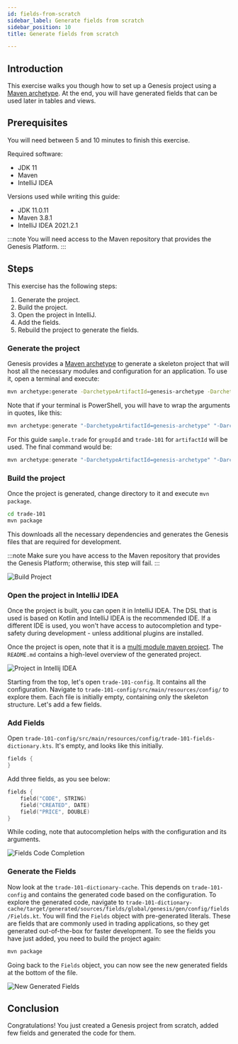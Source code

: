 ```yaml
---
id: fields-from-scratch
sidebar_label: Generate fields from scratch
sidebar_position: 10
title: Generate fields from scratch

---
```

## Introduction

This exercise walks you though how to set up a Genesis project using a [Maven archetype](https://maven.apache.org/guides/introduction/introduction-to-archetypes.html). At the end, you will have generated fields that can be used later in tables and views.

## Prerequisites

You will need between 5 and 10 minutes to finish this exercise.

Required software:

* JDK 11
* Maven
* IntelliJ IDEA

Versions used while writing this guide:

* JDK 11.0.11
* Maven 3.8.1
* IntelliJ IDEA 2021.2.1

:::note
You will need access to the Maven repository that provides the Genesis Platform.
:::

## Steps

This exercise has the following steps:
1. Generate the project.
2. Build the project.
3. Open the project in IntelliJ.
4. Add the fields.
5. Rebuild the project to generate the fields.

### Generate the project

Genesis provides a [Maven archetype](https://maven.apache.org/guides/introduction/introduction-to-archetypes.html) to generate a skeleton project that will host all the necessary modules and configuration for an application. To use it, open a terminal and execute:

```bash
mvn archetype:generate -DarchetypeArtifactId=genesis-archetype -DarchetypeGroupId=global.genesis -DgroupId=<group_id> -Dversion=1.0.0-SNAPSHOT -DinteractiveMode=true -DarchetypeVersion=5.2.0 -DartifactId=<artifact_id>
```

Note that if your terminal is PowerShell, you will have to wrap the arguments in quotes, like this:

```powershell
mvn archetype:generate "-DarchetypeArtifactId=genesis-archetype" "-DarchetypeGroupId=global.genesis" "-DgroupId=<group_id>" "-Dversion=1.0.0-SNAPSHOT" "-DinteractiveMode=true" "-DarchetypeVersion=5.2.0" "-DartifactId=<artifact_id>"
```

For this guide `sample.trade` for `groupId` and `trade-101` for `artifactId` will be used. The final command would be:

```powershell
mvn archetype:generate "-DarchetypeArtifactId=genesis-archetype" "-DarchetypeGroupId=global.genesis" "-DgroupId=sample.trade" "-Dversion=1.0.0-SNAPSHOT" "-DinteractiveMode=true" "-DarchetypeVersion=5.2.0" "-DartifactId=trade-101"
```

### Build the project

Once the project is generated, change directory to it and execute `mvn package`.

```bash
cd trade-101
mvn package
```

This downloads all the necessary dependencies and generates the Genesis files that are required for development.

:::note
Make sure you have access to the Maven repository that provides the Genesis Platform;  otherwise, this step will fail.
:::

![Build Project](/img/built_project.png)

### Open the project in IntelliJ IDEA

Once the project is built, you can open it in IntelliJ IDEA. The DSL that is used is based on Kotlin and IntelliJ IDEA is the recommended IDE. If a different IDE is used, you won't have access to autocompletion and type-safety during development - unless additional plugins are installed.

Once the project is open, note that it is a [multi module maven project](https://maven.apache.org/guides/mini/guide-multiple-modules.html). The `README.md` contains a high-level overview of the generated project.

![Project in Intellij IDEA](/img/open_generated_project.png)

Starting from the top, let's open `trade-101-config`. It contains all the configuration. Navigate to `trade-101-config/src/main/resources/config/` to explore them. Each file is initially empty, containing only the skeleton structure. Let's add a few fields.

### Add Fields

Open `trade-101-config/src/main/resources/config/trade-101-fields-dictionary.kts`. It's empty, and looks like this initially.

```kotlin
fields {
}
```

Add three fields, as you see below:

```kotlin
fields {
    field("CODE", STRING)
    field("CREATED", DATE)
    field("PRICE", DOUBLE)
}
```

While coding, note that autocompletion helps with the configuration and its arguments.

![Fields Code Completion](/img/field_autocompletion.png)

### Generate the Fields

Now look at the `trade-101-dictionary-cache`. This depends on `trade-101-config` and contains the generated code based on the configuration. 
To explore the generated code, navigate to `trade-101-dictionary-cache/target/generated/sources/fields/global/genesis/gen/config/fields/Fields.kt`. You will find the `Fields` object with pre-generated literals. These are fields that are commonly used in trading applications, so they get generated out-of-the-box for faster development. To see the fields you have just added, you need to build the project again:

```bash
mvn package
```

Going back to the `Fields` object, you can now see the new generated fields at the bottom of the file.

![New Generated Fields](/img/the_new_generated_fields.png)

## Conclusion

Congratulations! You just created a Genesis project from scratch, added few fields and generated the code for them.